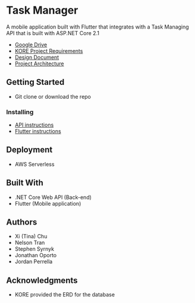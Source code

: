 # Task Manager

A mobile application built with Flutter that integrates with a Task Managing API that is built with ASP.NET Core 2.1

* [Google Drive](https://drive.google.com/open?id=152iXPBzXkmBrEiGeA1CxkhKxQQXTxXR6)
* [KORE Project Requirements](https://drive.google.com/drive/folders/152iXPBzXkmBrEiGeA1CxkhKxQQXTxXR6)
* [Design Document](https://docs.google.com/document/d/1OOhsAdpf2sLjm5drSU1pfyU3SWm1O0hKQgxbko0kGcc/edit#)
* [Project Architecture](https://github.com/nelsontrangithub/task-manager-kore/tree/documentation/project-files/architecture-diagram)

## Getting Started
* Git clone or download the repo

### Installing
* [API instructions](https://github.com/nelsontrangithub/task-manager-kore/tree/master/kore_api)
* [Flutter instructions](https://github.com/nelsontrangithub/task-manager-kore/tree/master/kore_app)

## Deployment
* AWS Serverless

## Built With
* .NET Core Web API (Back-end)
* Flutter (Mobile application)

## Authors
* Xi (Tina) Chu
* Nelson Tran
* Stephen Syrnyk
* Jonathan Oporto
* Jordan Perrella

## Acknowledgments
* KORE provided the ERD for the database
